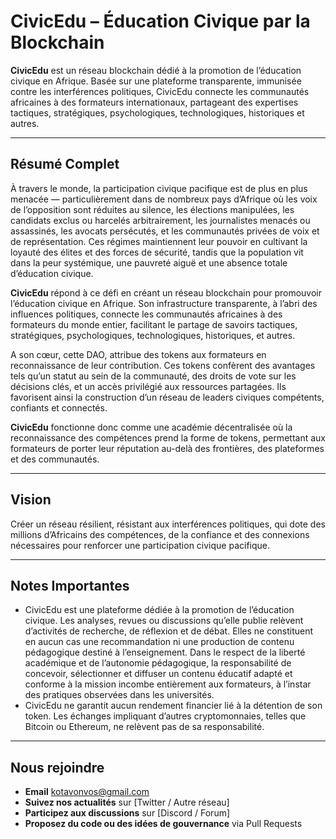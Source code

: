# CivicEdu –  Éducation Civique par la Blockchain


**CivicEdu** est un réseau blockchain dédié à la promotion de l’éducation civique en Afrique. Basée sur une plateforme transparente, immunisée contre les interférences politiques, CivicEdu connecte les communautés  africaines à des formateurs internationaux, partageant des expertises tactiques, stratégiques, psychologiques, technologiques, historiques et autres.

---

## Résumé Complet
À travers le monde, la participation civique pacifique est de plus en plus menacée — particulièrement dans de nombreux pays d’Afrique où les voix de l’opposition sont réduites au silence, les élections manipulées, les candidats exclus ou harcelés arbitrairement, les journalistes menacés ou assassinés, les avocats persécutés, et les communautés privées de voix et de représentation. Ces régimes maintiennent leur pouvoir en cultivant la loyauté des élites et des forces de sécurité, tandis que la population vit dans la peur systémique, une pauvreté aiguë et une absence totale d’éducation civique.  

**CivicEdu**  répond à ce défi en créant un réseau blockchain pour promouvoir l’éducation civique en Afrique. Son infrastructure transparente, à l’abri des influences politiques, connecte les communautés africaines à des formateurs du monde entier, facilitant le partage de savoirs tactiques, stratégiques, psychologiques, technologiques, historiques, et autres.

A son cœur, cette DAO,  attribue des tokens aux formateurs en reconnaissance de leur contribution. Ces tokens confèrent des avantages tels qu’un statut au sein de la communauté, des droits de vote sur les décisions clés, et un accès privilégié aux ressources partagées. Ils favorisent ainsi la construction d’un réseau de leaders civiques compétents, confiants et connectés.

**CivicEdu** fonctionne donc comme une académie décentralisée où la reconnaissance des compétences prend la forme de tokens,  permettant aux formateurs de porter leur réputation au-delà des frontières, des plateformes et des communautés.


---

## Vision
Créer un réseau résilient, résistant aux interférences politiques, qui dote des millions d’Africains des compétences, de la confiance et des connexions nécessaires pour renforcer une participation civique pacifique.

---

## Notes Importantes
- CivicEdu est une plateforme dédiée à la promotion de l’éducation civique. Les analyses, revues ou discussions qu’elle publie relèvent d’activités de recherche, de réflexion et de débat. 
Elles ne constituent en aucun cas une recommandation ni une production de contenu pédagogique destiné
 à l’enseignement. Dans le respect de la liberté académique et de l’autonomie 
pédagogique, la responsabilité de concevoir, sélectionner et diffuser 
un contenu éducatif adapté et conforme à la mission incombe entièrement aux formateurs, à l’instar des pratiques observées dans les universités.
- CivicEdu ne garantit aucun rendement financier lié à la détention de son token. Les échanges impliquant d’autres cryptomonnaies, telles que Bitcoin ou Ethereum, ne relèvent pas de sa responsabilité.



---

## Nous rejoindre
- **Email** kotavonvos@gmail.com
- **Suivez nos actualités** sur [Twitter / Autre réseau]  
- **Participez aux discussions** sur [Discord / Forum]  
- **Proposez du code ou des idées de gouvernance** via Pull Requests  

